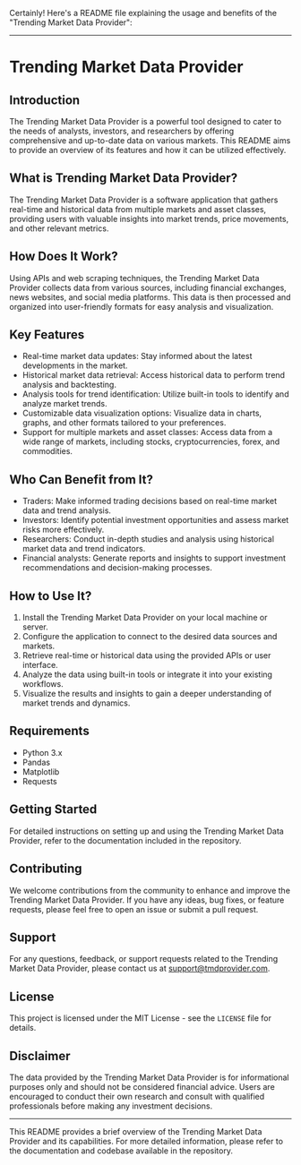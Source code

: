 Certainly! Here's a README file explaining the usage and benefits of the "Trending Market Data Provider":

---

# Trending Market Data Provider

## Introduction
The Trending Market Data Provider is a powerful tool designed to cater to the needs of analysts, investors, and researchers by offering comprehensive and up-to-date data on various markets. This README aims to provide an overview of its features and how it can be utilized effectively.

## What is Trending Market Data Provider?
The Trending Market Data Provider is a software application that gathers real-time and historical data from multiple markets and asset classes, providing users with valuable insights into market trends, price movements, and other relevant metrics.

## How Does It Work?
Using APIs and web scraping techniques, the Trending Market Data Provider collects data from various sources, including financial exchanges, news websites, and social media platforms. This data is then processed and organized into user-friendly formats for easy analysis and visualization.

## Key Features
- Real-time market data updates: Stay informed about the latest developments in the market.
- Historical market data retrieval: Access historical data to perform trend analysis and backtesting.
- Analysis tools for trend identification: Utilize built-in tools to identify and analyze market trends.
- Customizable data visualization options: Visualize data in charts, graphs, and other formats tailored to your preferences.
- Support for multiple markets and asset classes: Access data from a wide range of markets, including stocks, cryptocurrencies, forex, and commodities.

## Who Can Benefit from It?
- Traders: Make informed trading decisions based on real-time market data and trend analysis.
- Investors: Identify potential investment opportunities and assess market risks more effectively.
- Researchers: Conduct in-depth studies and analysis using historical market data and trend indicators.
- Financial analysts: Generate reports and insights to support investment recommendations and decision-making processes.

## How to Use It?
1. Install the Trending Market Data Provider on your local machine or server.
2. Configure the application to connect to the desired data sources and markets.
3. Retrieve real-time or historical data using the provided APIs or user interface.
4. Analyze the data using built-in tools or integrate it into your existing workflows.
5. Visualize the results and insights to gain a deeper understanding of market trends and dynamics.

## Requirements
- Python 3.x
- Pandas
- Matplotlib
- Requests

## Getting Started
For detailed instructions on setting up and using the Trending Market Data Provider, refer to the documentation included in the repository.

## Contributing
We welcome contributions from the community to enhance and improve the Trending Market Data Provider. If you have any ideas, bug fixes, or feature requests, please feel free to open an issue or submit a pull request.

## Support
For any questions, feedback, or support requests related to the Trending Market Data Provider, please contact us at support@tmdprovider.com.

## License
This project is licensed under the MIT License - see the `LICENSE` file for details.

## Disclaimer
The data provided by the Trending Market Data Provider is for informational purposes only and should not be considered financial advice. Users are encouraged to conduct their own research and consult with qualified professionals before making any investment decisions.

---

This README provides a brief overview of the Trending Market Data Provider and its capabilities. For more detailed information, please refer to the documentation and codebase available in the repository.
